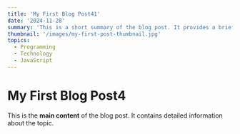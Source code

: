 ```yaml
---
title: 'My First Blog Post41'
date: '2024-11-28'
summary: 'This is a short summary of the blog post. It provides a brief introduction to the content.'
thumbnail: '/images/my-first-post-thumbnail.jpg'
topics:
  - Programming
  - Technology
  - JavaScript
---
```


# My First Blog Post4

This is the **main content** of the blog post. It contains detailed information about the topic.
